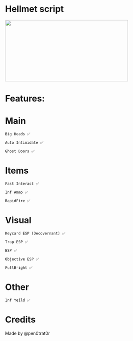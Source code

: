 # Hellmet script
<img src="[https://github.com/user-attachments/assets/4b283d98-6ac1-42f6-91b3-643af16b6f6d](https://github.com/user-attachments/assets/be1dcadd-343f-44e0-9ddc-34fc652ebb9f)" width="400" height="200"/>


# Features:
# Main
`Big Heads ✅`

`Auto Intimidate ✅`

`Ghost Doors ✅`
# Items
`Fast Interact ✅`

`Inf Ammo ✅`

`RapidFire ✅`
# Visual
`Keycard ESP (Decovernant) ✅`

`Trap ESP ✅`

`ESP ✅`

`Objective ESP ✅`

`FullBright ✅`

# Other
`Inf Yeild ✅`
# Credits
Made by @pen0trat0r

